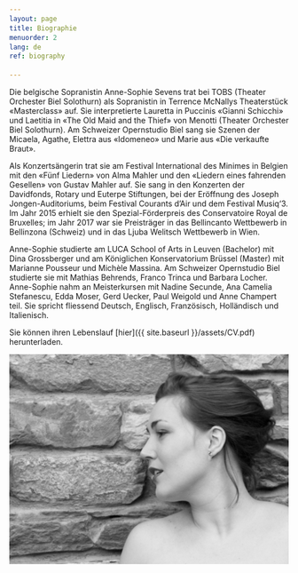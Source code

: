 ```yaml
---
layout: page
title: Biographie
menuorder: 2
lang: de
ref: biography

---
```

Die belgische Sopranistin Anne-Sophie Sevens trat bei TOBS (Theater Orchester Biel Solothurn) als Sopranistin in Terrence McNallys Theaterstück «Masterclass» auf. Sie interpretierte Lauretta in Puccinis «Gianni Schicchi» und Laetitia in «The Old Maid and the Thief» von Menotti (Theater Orchester Biel Solothurn). Am Schweizer Opernstudio Biel sang sie Szenen der Micaela, Agathe, Elettra aus «Idomeneo» und Marie aus «Die verkaufte Braut».

Als Konzertsängerin trat sie am Festival International des Minimes in Belgien mit den «Fünf Liedern» von Alma Mahler und den «Liedern eines fahrenden Gesellen» von Gustav Mahler auf. Sie sang in den Konzerten der Davidfonds, Rotary und Euterpe Stiftungen, bei der Eröffnung des Joseph Jongen-Auditoriums, beim Festival Courants d’Air und dem Festival Musiq‘3. Im Jahr 2015 erhielt sie den Spezial-Förderpreis des Conservatoire Royal de Bruxelles; im Jahr 2017 war sie Preisträger in das Bellincanto Wettbewerb in Bellinzona (Schweiz) und in das Ljuba Welitsch Wettbewerb in Wien.

Anne-Sophie studierte am LUCA School of Arts in Leuven (Bachelor) mit Dina Grossberger und am Königlichen Konservatorium Brüssel (Master) mit Marianne Pousseur und Michèle Massina. 
Am Schweizer Opernstudio Biel studierte sie mit Mathias Behrends, Franco Trinca und Barbara Locher. Anne-Sophie nahm an Meisterkursen mit Nadine Secunde, Ana Camelia Stefanescu, Edda Moser, Gerd Uecker, Paul Weigold und Anne Champert teil.
Sie spricht fliessend Deutsch, Englisch, Französisch, Holländisch und Italienisch.


Sie können ihren Lebenslauf [hier]({{ site.baseurl }}/assets/CV.pdf) herunterladen.


![](assets/a2.jpg)
